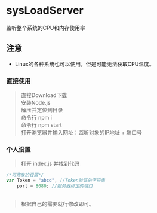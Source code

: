 # sysLoadServer
监听整个系统的CPU和内存使用率

## 注意
* Linux的各种系统也可以使用，但是可能无法获取CPU温度。

### 直接使用
> 直接Download下载<br>
> 安装Node.js<br>
> 解压并定位到目录<br>
> 命令行 npm i<br>
> 命令行 npm start<br>
> 打开浏览器并输入网址：监听对象的IP地址 + 端口号<br>

### 个人设置
> 打开 index.js 并找到代码
```JavaScript
/*可修改的设置*/
var Token = "abcd", //Token验证的字符串
    port = 8080; //服务器绑定的端口
    
```
> 根据自己的需要就行修改即可。
